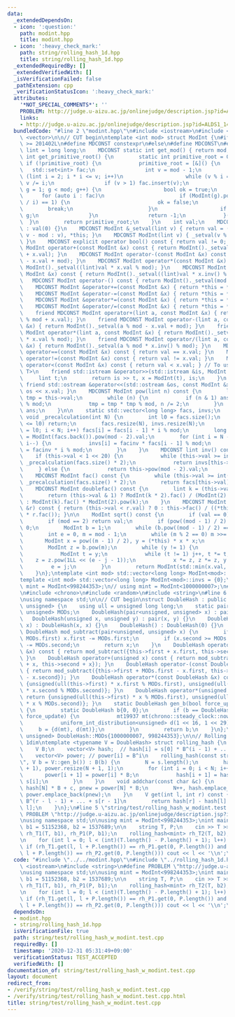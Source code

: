 ```yaml
---
data:
  _extendedDependsOn:
  - icon: ':question:'
    path: modint.hpp
    title: modint.hpp
  - icon: ':heavy_check_mark:'
    path: string/rolling_hash_1d.hpp
    title: string/rolling_hash_1d.hpp
  _extendedRequiredBy: []
  _extendedVerifiedWith: []
  _isVerificationFailed: false
  _pathExtension: cpp
  _verificationStatusIcon: ':heavy_check_mark:'
  attributes:
    '*NOT_SPECIAL_COMMENTS*': ''
    PROBLEM: http://judge.u-aizu.ac.jp/onlinejudge/description.jsp?id=ALDS1_14_B
    links:
    - http://judge.u-aizu.ac.jp/onlinejudge/description.jsp?id=ALDS1_14_B
  bundledCode: "#line 2 \"modint.hpp\"\n#include <iostream>\n#include <set>\n#include\
    \ <vector>\n\n// CUT begin\ntemplate <int mod> struct ModInt {\n#if __cplusplus\
    \ >= 201402L\n#define MDCONST constexpr\n#else\n#define MDCONST\n#endif\n    using\
    \ lint = long long;\n    MDCONST static int get_mod() { return mod; }\n    static\
    \ int get_primitive_root() {\n        static int primitive_root = 0;\n       \
    \ if (!primitive_root) {\n            primitive_root = [&]() {\n             \
    \   std::set<int> fac;\n                int v = mod - 1;\n                for\
    \ (lint i = 2; i * i <= v; i++)\n                    while (v % i == 0) fac.insert(i),\
    \ v /= i;\n                if (v > 1) fac.insert(v);\n                for (int\
    \ g = 1; g < mod; g++) {\n                    bool ok = true;\n              \
    \      for (auto i : fac)\n                        if (ModInt(g).pow((mod - 1)\
    \ / i) == 1) {\n                            ok = false;\n                    \
    \        break;\n                        }\n                    if (ok) return\
    \ g;\n                }\n                return -1;\n            }();\n      \
    \  }\n        return primitive_root;\n    }\n    int val;\n    MDCONST ModInt()\
    \ : val(0) {}\n    MDCONST ModInt &_setval(lint v) { return val = (v >= mod ?\
    \ v - mod : v), *this; }\n    MDCONST ModInt(lint v) { _setval(v % mod + mod);\
    \ }\n    MDCONST explicit operator bool() const { return val != 0; }\n    MDCONST\
    \ ModInt operator+(const ModInt &x) const { return ModInt()._setval((lint)val\
    \ + x.val); }\n    MDCONST ModInt operator-(const ModInt &x) const { return ModInt()._setval((lint)val\
    \ - x.val + mod); }\n    MDCONST ModInt operator*(const ModInt &x) const { return\
    \ ModInt()._setval((lint)val * x.val % mod); }\n    MDCONST ModInt operator/(const\
    \ ModInt &x) const { return ModInt()._setval((lint)val * x.inv() % mod); }\n \
    \   MDCONST ModInt operator-() const { return ModInt()._setval(mod - val); }\n\
    \    MDCONST ModInt &operator+=(const ModInt &x) { return *this = *this + x; }\n\
    \    MDCONST ModInt &operator-=(const ModInt &x) { return *this = *this - x; }\n\
    \    MDCONST ModInt &operator*=(const ModInt &x) { return *this = *this * x; }\n\
    \    MDCONST ModInt &operator/=(const ModInt &x) { return *this = *this / x; }\n\
    \    friend MDCONST ModInt operator+(lint a, const ModInt &x) { return ModInt()._setval(a\
    \ % mod + x.val); }\n    friend MDCONST ModInt operator-(lint a, const ModInt\
    \ &x) { return ModInt()._setval(a % mod - x.val + mod); }\n    friend MDCONST\
    \ ModInt operator*(lint a, const ModInt &x) { return ModInt()._setval(a % mod\
    \ * x.val % mod); }\n    friend MDCONST ModInt operator/(lint a, const ModInt\
    \ &x) { return ModInt()._setval(a % mod * x.inv() % mod); }\n    MDCONST bool\
    \ operator==(const ModInt &x) const { return val == x.val; }\n    MDCONST bool\
    \ operator!=(const ModInt &x) const { return val != x.val; }\n    MDCONST bool\
    \ operator<(const ModInt &x) const { return val < x.val; } // To use std::map<ModInt,\
    \ T>\n    friend std::istream &operator>>(std::istream &is, ModInt &x) {\n   \
    \     lint t;\n        return is >> t, x = ModInt(t), is;\n    }\n    MDCONST\
    \ friend std::ostream &operator<<(std::ostream &os, const ModInt &x) { return\
    \ os << x.val; }\n    MDCONST ModInt pow(lint n) const {\n        lint ans = 1,\
    \ tmp = this->val;\n        while (n) {\n            if (n & 1) ans = ans * tmp\
    \ % mod;\n            tmp = tmp * tmp % mod, n /= 2;\n        }\n        return\
    \ ans;\n    }\n\n    static std::vector<long long> facs, invs;\n    MDCONST static\
    \ void _precalculation(int N) {\n        int l0 = facs.size();\n        if (N\
    \ <= l0) return;\n        facs.resize(N), invs.resize(N);\n        for (int i\
    \ = l0; i < N; i++) facs[i] = facs[i - 1] * i % mod;\n        long long facinv\
    \ = ModInt(facs.back()).pow(mod - 2).val;\n        for (int i = N - 1; i >= l0;\
    \ i--) {\n            invs[i] = facinv * facs[i - 1] % mod;\n            facinv\
    \ = facinv * i % mod;\n        }\n    }\n    MDCONST lint inv() const {\n    \
    \    if (this->val < 1 << 20) {\n            while (this->val >= int(facs.size()))\
    \ _precalculation(facs.size() * 2);\n            return invs[this->val];\n   \
    \     } else {\n            return this->pow(mod - 2).val;\n        }\n    }\n\
    \    MDCONST ModInt fac() const {\n        while (this->val >= int(facs.size()))\
    \ _precalculation(facs.size() * 2);\n        return facs[this->val];\n    }\n\n\
    \    MDCONST ModInt doublefac() const {\n        lint k = (this->val + 1) / 2;\n\
    \        return (this->val & 1) ? ModInt(k * 2).fac() / (ModInt(2).pow(k) * ModInt(k).fac())\
    \ : ModInt(k).fac() * ModInt(2).pow(k);\n    }\n    MDCONST ModInt nCr(const ModInt\
    \ &r) const { return (this->val < r.val) ? 0 : this->fac() / ((*this - r).fac()\
    \ * r.fac()); }\n\n    ModInt sqrt() const {\n        if (val == 0) return 0;\n\
    \        if (mod == 2) return val;\n        if (pow((mod - 1) / 2) != 1) return\
    \ 0;\n        ModInt b = 1;\n        while (b.pow((mod - 1) / 2) == 1) b += 1;\n\
    \        int e = 0, m = mod - 1;\n        while (m % 2 == 0) m >>= 1, e++;\n \
    \       ModInt x = pow((m - 1) / 2), y = (*this) * x * x;\n        x *= (*this);\n\
    \        ModInt z = b.pow(m);\n        while (y != 1) {\n            int j = 0;\n\
    \            ModInt t = y;\n            while (t != 1) j++, t *= t;\n        \
    \    z = z.pow(1LL << (e - j - 1));\n            x *= z, z *= z, y *= z;\n   \
    \         e = j;\n        }\n        return ModInt(std::min(x.val, mod - x.val));\n\
    \    }\n};\ntemplate <int mod> std::vector<long long> ModInt<mod>::facs = {1};\n\
    template <int mod> std::vector<long long> ModInt<mod>::invs = {0};\n\n// using\
    \ mint = ModInt<998244353>;\n// using mint = ModInt<1000000007>;\n#line 2 \"string/rolling_hash_1d.hpp\"\
    \n#include <chrono>\n#include <random>\n#include <string>\n#line 6 \"string/rolling_hash_1d.hpp\"\
    \nusing namespace std;\n\n// CUT begin\nstruct DoubleHash : public pair<unsigned,\
    \ unsigned> {\n    using ull = unsigned long long;\n    static pair<unsigned,\
    \ unsigned> MODs;\n    DoubleHash(pair<unsigned, unsigned> x) : pair(x) {}\n \
    \   DoubleHash(unsigned x, unsigned y) : pair(x, y) {}\n    DoubleHash(unsigned\
    \ x) : DoubleHash(x, x) {}\n    DoubleHash() : DoubleHash(0) {}\n    static inline\
    \ DoubleHash mod_subtract(pair<unsigned, unsigned> x) {\n        if (x.first >=\
    \ MODs.first) x.first -= MODs.first;\n        if (x.second >= MODs.second) x.second\
    \ -= MODs.second;\n        return x;\n    }\n    DoubleHash operator+(const DoubleHash\
    \ &x) const { return mod_subtract({this->first + x.first, this->second + x.second});\
    \ }\n    DoubleHash operator+(unsigned x) const { return mod_subtract({this->first\
    \ + x, this->second + x}); }\n    DoubleHash operator-(const DoubleHash &x) const\
    \ { return mod_subtract({this->first + MODs.first - x.first, this->second + MODs.second\
    \ - x.second}); }\n    DoubleHash operator*(const DoubleHash &x) const { return\
    \ {unsigned(ull(this->first) * x.first % MODs.first), unsigned(ull(this->second)\
    \ * x.second % MODs.second)}; }\n    DoubleHash operator*(unsigned x) const {\
    \ return {unsigned(ull(this->first) * x % MODs.first), unsigned(ull(this->second)\
    \ * x % MODs.second)}; }\n    static DoubleHash gen_b(bool force_update = false)\
    \ {\n        static DoubleHash b{0, 0};\n        if (b == DoubleHash{0, 0} or\
    \ force_update) {\n            mt19937 mt(chrono::steady_clock::now().time_since_epoch().count());\n\
    \            uniform_int_distribution<unsigned> d(1 << 16, 1 << 29);\n       \
    \     b = {d(mt), d(mt)};\n        }\n        return b;\n    }\n};\npair<unsigned,\
    \ unsigned> DoubleHash::MODs{1000000007, 998244353};\n\n// Rolling Hash (Rabin-Karp),\
    \ 1dim\ntemplate <typename V = DoubleHash> struct rolling_hash {\n    int N;\n\
    \    V B;\n    vector<V> hash;  // hash[i] = s[0] * B^(i - 1) + ... + s[i - 1]\n\
    \    vector<V> power; // power[i] = B^i\n    rolling_hash(const string &s = \"\
    \", V b = V::gen_b()) : B(b) {\n        N = s.length();\n        hash.resize(N\
    \ + 1), power.resize(N + 1, 1);\n        for (int i = 0; i < N; i++) {\n     \
    \       power[i + 1] = power[i] * B;\n            hash[i + 1] = hash[i] * B +\
    \ s[i];\n        }\n    }\n    void addchar(const char &c) {\n        V hnew =\
    \ hash[N] * B + c, pnew = power[N] * B;\n        N++, hash.emplace_back(hnew),\
    \ power.emplace_back(pnew);\n    }\n    V get(int l, int r) const { // s[l] *\
    \ B^(r - l - 1) + ... + s[r - 1]\n        return hash[r] - hash[l] * power[r -\
    \ l];\n    }\n};\n#line 5 \"string/test/rolling_hash_w_modint.test.cpp\"\n#define\
    \ PROBLEM \"http://judge.u-aizu.ac.jp/onlinejudge/description.jsp?id=ALDS1_14_B\"\
    \nusing namespace std;\n\nusing mint = ModInt<998244353>;\nint main() {\n    mint\
    \ b1 = 51152368, b2 = 1537689;\n\n    string T, P;\n    cin >> T >> P;\n    rolling_hash<mint>\
    \ rh_T1(T, b1), rh_P1(P, b1);\n    rolling_hash<mint> rh_T2(T, b2), rh_P2(P, b2);\n\
    \n    for (int l = 0; l < (int)(T.length() - P.length() + 1); l++) {\n       \
    \ if (rh_T1.get(l, l + P.length()) == rh_P1.get(0, P.length()) and rh_T2.get(l,\
    \ l + P.length()) == rh_P2.get(0, P.length())) cout << l << '\\n';\n    }\n}\n"
  code: "#include \"../../modint.hpp\"\n#include \"../rolling_hash_1d.hpp\"\n#include\
    \ <iostream>\n#include <string>\n#define PROBLEM \"http://judge.u-aizu.ac.jp/onlinejudge/description.jsp?id=ALDS1_14_B\"\
    \nusing namespace std;\n\nusing mint = ModInt<998244353>;\nint main() {\n    mint\
    \ b1 = 51152368, b2 = 1537689;\n\n    string T, P;\n    cin >> T >> P;\n    rolling_hash<mint>\
    \ rh_T1(T, b1), rh_P1(P, b1);\n    rolling_hash<mint> rh_T2(T, b2), rh_P2(P, b2);\n\
    \n    for (int l = 0; l < (int)(T.length() - P.length() + 1); l++) {\n       \
    \ if (rh_T1.get(l, l + P.length()) == rh_P1.get(0, P.length()) and rh_T2.get(l,\
    \ l + P.length()) == rh_P2.get(0, P.length())) cout << l << '\\n';\n    }\n}\n"
  dependsOn:
  - modint.hpp
  - string/rolling_hash_1d.hpp
  isVerificationFile: true
  path: string/test/rolling_hash_w_modint.test.cpp
  requiredBy: []
  timestamp: '2020-12-31 05:31:49+09:00'
  verificationStatus: TEST_ACCEPTED
  verifiedWith: []
documentation_of: string/test/rolling_hash_w_modint.test.cpp
layout: document
redirect_from:
- /verify/string/test/rolling_hash_w_modint.test.cpp
- /verify/string/test/rolling_hash_w_modint.test.cpp.html
title: string/test/rolling_hash_w_modint.test.cpp
---
```

